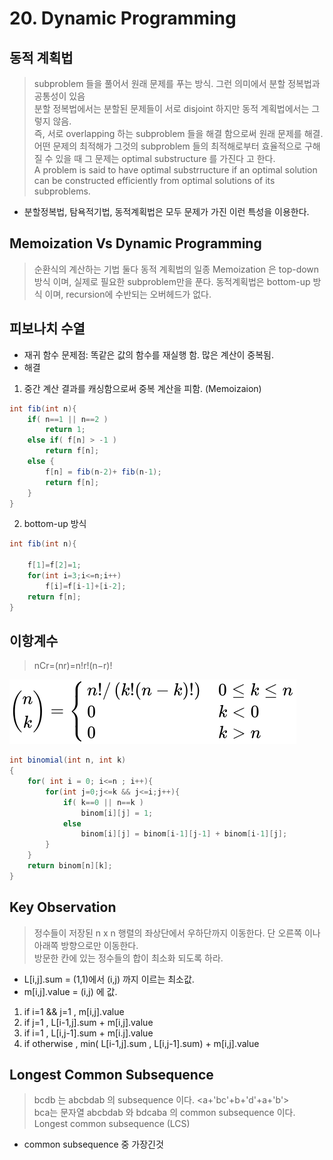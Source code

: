 # 20. Dynamic Programming  

## 동적 계획법
> subproblem 들을 풀어서 원래 문제를 푸는 방식. 그런 의미에서 분할 정복법과 공통성이 있음    
> 분할 정복법에서는 분할된 문제들이 서로 disjoint 하지만 동적 계획법에서는 그렇지 않음.    
> 즉, 서로 overlapping 하는 subproblem 들을 해결 함으로써 원래 문제를 해결.  
> 어떤 문제의 최적해가 그것의 subproblem 들의 최적해로부터 효율적으로 구해질 수 있을 때 그 문제는  optimal substructure 를 가진다 고 한다.  
> A problem is said to have optimal substrructure if an optimal solution can be constructed efficiently from optimal solutions of its subproblems.    

* 분할정복법, 탐욕적기법, 동적계획법은 모두 문제가 가진 이런 특성을 이용한다.
  
  
  
## Memoization Vs Dynamic Programming
> 순환식의 계산하는 기법
> 둘다 동적 계획법의 일종
> Memoization 은 top-down 방식 이며, 실제로 필요한 subproblem만을 푼다.
> 동적계획법은 bottom-up 방식 이며, recursion에 수반되는 오버헤드가 없다. 
 
## 피보나치 수열   
* 재귀 함수 문제점: 똑같은 값의 함수를 재실행 함. 많은 계산이 중복됨.  
* 해결  
1. 중간 계산 결과를 캐싱함으로써 중복 계산을 피함. (Memoizaion)  

```java
int fib(int n){
	if( n==1 || n==2 )
		return 1;
	else if( f[n] > -1 )
		return f[n];
	else {
		f[n] = fib(n-2)+ fib(n-1);
		return f[n];
	}
}
```
2. bottom-up 방식
```java 
int fib(int n){

	f[1]=f[2]=1;
	for(int i=3;i<=n;i++)
		f[i]=f[i-1]+[i-2];
	return f[n];	
}
```

## 이항계수
> nCr=(nr)=n!r!(n−r)!

![binomial](./binomial.svg)

```java
int binomial(int n, int k)
{
	for( int i = 0; i<=n ; i++){
		for(int j=0;j<=k && j<=i;j++){
			if( k==0 || n==k )
				binom[i][j] = 1;
			else
				binom[i][j] = binom[i-1][j-1] + binom[i-1][j];
		}
	}
	return binom[n][k];
} 
```

## Key Observation
> 정수들이 저장된 n x n 행렬의 좌상단에서 우하단까지 이동한다. 단 오른쪽 이나 아래쪽 방향으로만 이동한다.  
> 방문한 칸에 있는 정수들의 합이 최소화 되도록 하라.  

* L[i,j].sum = (1,1)에서  (i,j) 까지 이르는 최소값.  
* m[i,j].value = (i,j) 에 값.
1. if i=1 && j=1 , m[i,j].value  
2. if j=1 , L[i-1,j].sum + m[i,j].value  
3. if i=1 , L[i,j-1].sum + m[i.j].value  
4. if otherwise , min( L[i-1,j].sum , L[i,j-1].sum) + m[i,j].value    

## Longest Common Subsequence
> bcdb 는 abcbdab 의 subsequence 이다.  <a+'bc'+b+'d'+a+'b'>  
> bca는 문자열 abcbdab 와 bdcaba 의 common subsequence 이다.  
> Longest common subsequence (LCS)
* common subsequence 중 가장긴것
